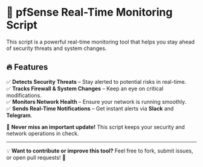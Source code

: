 # 🚀 pfSense Real-Time Monitoring Script

This script is a powerful real-time monitoring tool that helps you stay ahead of security threats and system changes.

## 🔥 Features

✅ **Detects Security Threats** – Stay alerted to potential risks in real-time.  
✅ **Tracks Firewall & System Changes** – Keep an eye on critical modifications.  
✅ **Monitors Network Health** – Ensure your network is running smoothly.  
✅ **Sends Real-Time Notifications** – Get instant alerts via **Slack** and **Telegram**.  

📢 **Never miss an important update!** This script keeps your security and network operations in check.

---

💡 **Want to contribute or improve this tool?** Feel free to fork, submit issues, or open pull requests! 🚀
